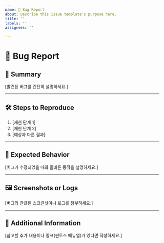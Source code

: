 ```yaml
---
name: 🐞 Bug Report
about: Describe this issue template's purpose here.
title: ''
labels: ''
assignees: ''

---
```


# 🐞 Bug Report

## 📝 Summary
[발견된 버그를 간단히 설명하세요.]

---

## 🛠 Steps to Reproduce
1. [재현 단계 1]
2. [재현 단계 2]
3. [예상과 다른 결과]

---

## 🤔 Expected Behavior
[버그가 수정되었을 때의 올바른 동작을 설명하세요.]

---

## 🖼 Screenshots or Logs
[버그와 관련된 스크린샷이나 로그를 첨부하세요.]

---

## 🔗 Additional Information
[참고할 추가 내용이나 링크(핀토스 메뉴얼)가 있다면 작성하세요.]
